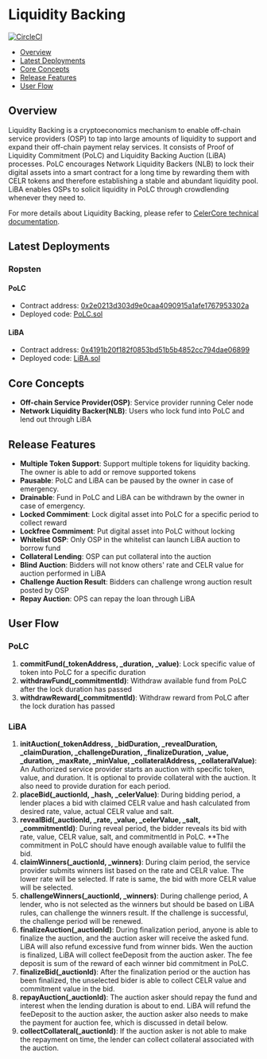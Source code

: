 # Liquidity Backing

[![CircleCI](https://circleci.com/gh/celer-network/Liquidity-Backing.svg?style=svg&circle-token=6900e01ac56042ac8161df6d2f9523d9ba4a3be9)](https://circleci.com/gh/celer-network/Liquidity-Backing)

-   [Overview](#overview)
-   [Latest Deployments](#latest-deployments)
-   [Core Concepts](#core-concepts)
-   [Release Features](#release-features)
-   [User Flow](#user-flow)

## Overview

Liquidity Backing is a cryptoeconomics mechanism to enable off-chain service providers (OSP) to tap into large amounts of liquidity to support and expand their off-chain payment relay services. It consists of Proof of Liquidity Commitment (PoLC) and Liquidity Backing Auction (LiBA) processes. PoLC encourages Network Liquidity Backers (NLB) to lock their digital assets into a smart contract for a long time by rewarding them with CELR tokens and therefore establishing a stable and abundant liquidity pool. LiBA enables OSPs to solicit liquidity in PoLC through crowdlending whenever they need to.

For more details about Liquidity Backing, please refer to [CelerCore technical documentation](https://www.celer.network/docs/celercore/liquidity/problem.html).

## Latest Deployments

### Ropsten

#### PoLC

-   Contract address: [0x2e0213d303d9e0caa4090915a1afe1767953302a](https://ropsten.etherscan.io/address/0x2e0213d303d9e0caa4090915a1afe1767953302a)
-   Deployed code: [PoLC.sol](https://github.com/celer-network/Liquidity-Backing/blob/3320021cde9317363256f68dd851d57f27357bdd/contracts/PoLC.sol)

#### LiBA

-   Contract address: [0x4191b20f182f0853bd51b5b4852cc794dae06899](https://ropsten.etherscan.io/address/0x4191b20f182f0853bd51b5b4852cc794dae06899)
-   Deployed code: [LiBA.sol](https://github.com/celer-network/Liquidity-Backing/blob/3320021cde9317363256f68dd851d57f27357bdd/contracts/LiBA.sol)

## Core Concepts

-   **Off-chain Service Provider(OSP)**: Service provider running Celer node
-   **Network Liquidity Backer(NLB)**: Users who lock fund into PoLC and lend out through LiBA

## Release Features

-   **Multiple Token Support**: Support multiple tokens for liquidity backing. The owner is able to add or remove supported tokens
-   **Pausable**: PoLC and LiBA can be paused by the owner in case of emergency.
-   **Drainable**: Fund in PoLC and LiBA can be withdrawn by the owner in case of emergency.
-   **Locked Commiment**: Lock digital asset into PoLC for a specific period to collect reward
-   **Lockfree Commiment**: Put digital asset into PoLC without locking
-   **Whitelist OSP**: Only OSP in the whitelist can launch LiBA auction to borrow fund
-   **Collateral Lending**: OSP can put collateral into the auction
-   **Blind Auction**: Bidders will not know others' rate and CELR value for auction performed in LiBA
-   **Challenge Auction Result**: Bidders can challenge wrong auction result posted by OSP
-   **Repay Auction**: OPS can repay the loan through LiBA

## User Flow

### PoLC

1. **commitFund(\_tokenAddress, \_duration, \_value)**: Lock specific value of token into PoLC for a specific duration
2. **withdrawFund(\_commitmentId)**: Withdraw available fund from PoLC after the lock duration has passed
3. **withdrawReward(\_commitmentId)**: Withdraw reward from PoLC after the lock duration has passed

### LiBA

1. **initAuction(\_tokenAddress, \_bidDuration, \_revealDuration, \_claimDuration, \_challengeDuration, \_finalizeDuration, \_value, \_duration, \_maxRate, \_minValue, \_collateralAddress, \_collateralValue)**: An Authorized service provider starts an auction with specific token, value, and duration. It is optional to provide collateral with the auction. It also need to provide duration for each period.
2. **placeBid(\_auctionId, \_hash, \_celerValue)**: During bidding period, a lender places a bid with claimed CELR value and hash calculated from desired rate, value, actual CELR value and salt.
3. **revealBid(\_auctionId, \_rate, \_value, \_celerValue, \_salt, \_commitmentId)**: During reveal period, the bidder reveals its bid with rate, value, CELR value, salt, and commitmentId in PoLC. \*\*The commitment in PoLC should have enough available value to fullfil the bid.
4. **claimWinners(\_auctionId, \_winners)**: During claim period, the service provider submits winners list based on the rate and CELR value. The lower rate will be selected. If rate is same, the bid with more CELR value will be selected.
5. **challengeWinners(\_auctionId, \_winners)**: During challenge period, A lender, who is not selected as the winners but should be based on LiBA rules, can challenge the winners result. If the challenge is successful, the challenge period will be renewed.
6. **finalizeAuction(\_auctionId)**: During finalization period, anyone is able to finalize the auction, and the auction asker will receive the asked fund. LiBA will also refund excessive fund from winner bids. Wen the auction is finalized, LiBA will collect feeDeposit from the auction asker. The fee deposit is sum of the reward of each winner bid commitment in PoLC.
7. **finalizeBid(\_auctionId)**: After the finalization period or the auction has been finalized, the unselected bider is able to collect CELR value and commitment value in the bid.
8. **repayAuction(\_auctionId)**: The auction asker should repay the fund and interest when the lending duration is about to end. LiBA will refund the feeDeposit to the auction asker, the auction asker also needs to make the payment for auction fee, which is discussed in detail below.
9. **collectCollateral(\_auctionId)**: If the auction asker is not able to make the repayment on time, the lender can collect collateral associated with the auction.
